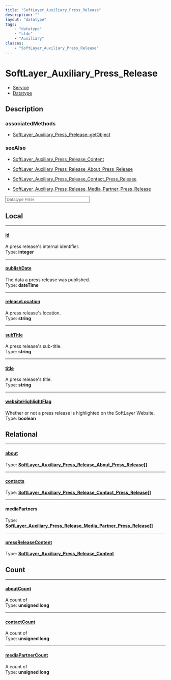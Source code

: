 ```yaml
---
title: "SoftLayer_Auxiliary_Press_Release"
description: ""
layout: "datatype"
tags:
    - "datatype"
    - "sldn"
    - "Auxiliary"
classes:
    - "SoftLayer_Auxiliary_Press_Release"
---
```


# SoftLayer_Auxiliary_Press_Release
<div id='service-datatype'>
    <ul id='sldn-reference-tabs'>
    <li id='service'> <a href='/reference/services/SoftLayer_Auxiliary_Press_Release' >Service</a></li>    <li id='datatype'> <a href='/reference/datatypes/SoftLayer_Auxiliary_Press_Release' >Datatype</a></li>
    </ul>
</div>

## Description 





### associatedMethods

*  [SoftLayer_Auxiliary_Press_Prelease::getObject](/reference/services/SoftLayer_Auxiliary_Press_Prelease/getObject )



### seeAlso

* [SoftLayer_Auxiliary_Press_Release_Content](/reference/services/SoftLayer_Auxiliary_Press_Release_Content )


* [SoftLayer_Auxiliary_Press_Release_About_Press_Release](/reference/services/SoftLayer_Auxiliary_Press_Release_About_Press_Release )


* [SoftLayer_Auxiliary_Press_Release_Contact_Press_Release](/reference/services/SoftLayer_Auxiliary_Press_Release_Contact_Press_Release )


* [SoftLayer_Auxiliary_Press_Release_Media_Partner_Press_Release](/reference/services/SoftLayer_Auxiliary_Press_Release_Media_Partner_Press_Release )




<!-- Filer BEGIN -->
<div class="view-filters">
        <div class="clearfix">
            <div class="search-input-box">
                <input placeholder="Datatype Filter" onkeyup="titleSearch(inputId='prop-input', divId='properties', elementClass='prop-row')" 
                    type="text" id="prop-input" value="" size="30" maxlength="128" class="form-text">
            </div>
        </div>
</div>
<!-- Filer END -->

<div id="properties" class="content">
<div id="localProperties" class="prop-content" >

## Local
<div class="prop-row">

-----
[id]: #id
#### [id]
A press release's internal identifier.  
<span class="type-label">Type: </span>**integer**  



</div>
<div class="prop-row">

-----
[publishDate]: #publishdate
#### [publishDate]
The data a press release was published.  
<span class="type-label">Type: </span>**dateTime**  



</div>
<div class="prop-row">

-----
[releaseLocation]: #releaselocation
#### [releaseLocation]
A press release's location.  
<span class="type-label">Type: </span>**string**  



</div>
<div class="prop-row">

-----
[subTitle]: #subtitle
#### [subTitle]
A press release's sub-title.  
<span class="type-label">Type: </span>**string**  



</div>
<div class="prop-row">

-----
[title]: #title
#### [title]
A press release's title.  
<span class="type-label">Type: </span>**string**  



</div>
<div class="prop-row">

-----
[websiteHighlightFlag]: #websitehighlightflag
#### [websiteHighlightFlag]
Whether or not a press release is highlighted on the SoftLayer Website.  
<span class="type-label">Type: </span>**boolean**  



</div>
</div>
<!-- LOCAL PROPERTY END -->

<div id="relationalProperties"  class="prop-content" >

## Relational
<div class="prop-row">

-----
[about]: #about
#### [about]
  
<span class="type-label">Type: </span>**<a href='/reference/datatypes/SoftLayer_Auxiliary_Press_Release_About_Press_Release'>SoftLayer_Auxiliary_Press_Release_About_Press_Release[] </a>**  



</div>
<div class="prop-row">

-----
[contacts]: #contacts
#### [contacts]
  
<span class="type-label">Type: </span>**<a href='/reference/datatypes/SoftLayer_Auxiliary_Press_Release_Contact_Press_Release'>SoftLayer_Auxiliary_Press_Release_Contact_Press_Release[] </a>**  



</div>
<div class="prop-row">

-----
[mediaPartners]: #mediapartners
#### [mediaPartners]
  
<span class="type-label">Type: </span>**<a href='/reference/datatypes/SoftLayer_Auxiliary_Press_Release_Media_Partner_Press_Release'>SoftLayer_Auxiliary_Press_Release_Media_Partner_Press_Release[] </a>**  



</div>
<div class="prop-row">

-----
[pressReleaseContent]: #pressreleasecontent
#### [pressReleaseContent]
  
<span class="type-label">Type: </span>**<a href='/reference/datatypes/SoftLayer_Auxiliary_Press_Release_Content'>SoftLayer_Auxiliary_Press_Release_Content </a>**  



</div>

## Count
<div class="prop-row">

-----
[aboutCount]: #aboutcount
#### [aboutCount]
A count of    
<span class="type-label">Type: </span>**unsigned long**  



</div>
<div class="prop-row">

-----
[contactCount]: #contactcount
#### [contactCount]
A count of    
<span class="type-label">Type: </span>**unsigned long**  



</div>
<div class="prop-row">

-----
[mediaPartnerCount]: #mediapartnercount
#### [mediaPartnerCount]
A count of    
<span class="type-label">Type: </span>**unsigned long**  



</div>
</div>


